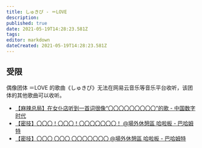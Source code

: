 ```yaml
---
title: しゅきぴ - ＝LOVE
description: 
published: true
date: 2021-05-19T14:28:23.581Z
tags: 
editor: markdown
dateCreated: 2021-05-19T14:28:23.581Z
---
```


## 受限

偶像团体 ＝LOVE 的歌曲《しゅきぴ》无法在网易云音乐等音乐平台收听，该团体的其他歌曲可以收听。

+ [【麻辣总局】在女仆店听到一首词很像“〇〇〇〇〇〇〇〇〇”的歌 - 中国数字时代](https://web.archive.org/web/20210517222029/https://chinadigitaltimes.net/chinese/665812.html)
+ [【密技】〇〇〇！〇〇〇！〇〇〇〇〇〇〇！ @場外休憩區 哈啦板 - 巴哈姆特](https://web.archive.org/web/20210519142202/https://forum.gamer.com.tw/C.php?bsn=60076&snA=6316817)
+ [【密技】〇〇〇 〇〇〇 〇〇〇〇〇〇〇 @場外休憩區 哈啦板 - 巴哈姆特](https://web.archive.org/web/20210519142251/https://forum.gamer.com.tw/C.php?bsn=60076&snA=6318380)

<!--
Go Go Govinda 这首空耳歌曲没有被限制
-->